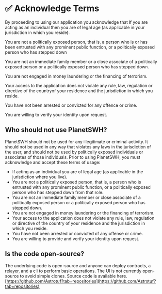 # ✅ Acknowledge Terms

By proceeding to using our application you acknowledge that If you are acting as an individual then you are of legal age (as applicable in your jurisdiction in which you reside).

You are not a politically exposed person, that is, a person who is or has been entrusted with any prominent public function, or a politically exposed person who has stepped down&#x20;

You are not an immediate family member or a close associate of a politically exposed person or a politically exposed person who has stepped down.

You are not engaged in money laundering or the financing of terrorism.

Your access to the application does not violate any rule, law, regulation or directive of the countryof your residence and the jurisdiction in which you reside.

You have not been arrested or convicted for any offence or crime.

You are willing to verify your identity upon request.

## Who should not use PlanetSWH?

PlanetSWH should not be used for any illegitimate or criminal activity. It should not be used in any way that violates any laws in the jurisdiction of the user, and should not be used by politically exposed individuals or associates of those individuals. Prior to using PlanetSWH, you must acknowledge and accept these terms of usage:

* If acting as an individual you are of legal age (as applicable in the jurisdiction where you live).
* You are not a politically exposed person, that is, a person who is entrusted with any prominent public function, or a politically exposed person who has stepped down from that role.
* You are not an immediate family member or close associate of a politically exposed person or a politically exposed person who has stepped down.
* You are not engaged in money laundering or the financing of terrorism.
* Your access to the application does not violate any rule, law, regulation or directive of the country of your residence and the jurisdiction in which you reside.
* You have not been arrested or convicted of any offense or crime.
* You are willing to provide and verify your identity upon request.

## Is the code open-source?

The underlying code is open-source and anyone can deploy contracts, a relayer, and a cli to perform basic operations. The UI is not currently open-source to avoid simple clones. Source code is available here. [https://github.com/Astrotuf?tab=repositories](https://github.com/Astrotuf?tab=repositories)

